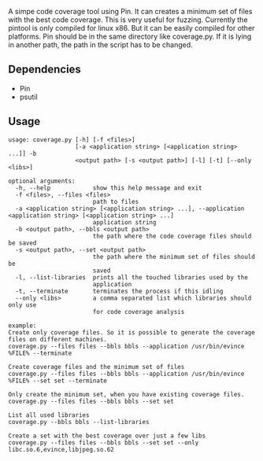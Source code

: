 A simpe code coverage tool using Pin. It can creates a minimum set of files
with the best code coverage. This is very useful for fuzzing. 
Currently the pintool is only compiled for linux x86. But it can be easily 
compiled for other platforms. 
Pin should be in the same directory like coverage.py. If it is lying in 
another path, the path in the script has to be changed. 

Dependencies
------------

- Pin
- psutil


Usage
-----
	usage: coverage.py [-h] [-f <files>]
					   [-a <application string> [<application string> ...]] -b
					   <output path> [-s <output path>] [-l] [-t] [--only <libs>]

	optional arguments:
	  -h, --help            show this help message and exit
	  -f <files>, --files <files>
							path to files
	  -a <application string> [<application string> ...], --application <application string> [<application string> ...]
							application string
	  -b <output path>, --bbls <output path>
							the path where the code coverage files should be saved
	  -s <output path>, --set <output path>
							the path where the minimum set of files should be
							saved
	  -l, --list-libraries  prints all the touched libraries used by the
							application
	  -t, --terminate       terminates the process if this idling
	  --only <libs>         a comma separated list which libraries should only use
							for code coverage analysis

	example:
	Create only coverage files. So it is possible to generate the coverage files on different machines.
	coverage.py --files files --bbls bbls --application /usr/bin/evince %FILE% --terminate

	Create coverage files and the minimum set of files
	coverage.py --files files --bbls bbls --application /usr/bin/evince %FILE% --set set --terminate

	Only create the minimum set, when you have existing coverage files.
	coverage.py --files files --bbls bbls --set set 

	List all used libraries
	coverage.py --bbls bbls --list-libraries

	Create a set with the best coverage over just a few libs
	coverage.py --files files --bbls bbls --set set --only libc.so.6,evince,libjpeg.so.62

